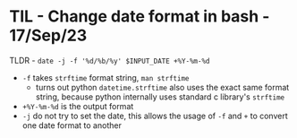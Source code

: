 # TIL - Change date format in bash                                   - 17/Sep/23

TLDR - `date -j -f '%d/%b/%y' $INPUT_DATE +%Y-%m-%d`

- `-f` takes `strftime` format string, `man strftime`
  - turns out python `datetime.strftime` also uses the exact same format
    string, because python internally uses standard c library's `strftime`
- `+%Y-%m-%d` is the output format
- `-j` do not try to set the date, this allows the usage of `-f` and `+` to
  convert one date format to another
